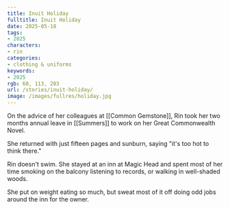 ```yaml
---
title: Inuit Holiday
fulltitle: Inuit Holiday
date: 2025-05-18
tags:
- 2025
characters:
- rin
categories:
- clothing & uniforms
keywords:
- 2025
rgb: 60, 113, 203
url: /stories/inuit-holiday/
image: /images/fullres/holiday.jpg
---
```

On the advice of her colleagues at [[Common Gemstone]], Rin took her two months annual leave in [[Summers]] to work on her Great Commonwealth Novel.

She returned with just fifteen pages and sunburn, saying "it's too hot to think there."

Rin doesn't swim. She stayed at an inn at Magic Head and spent most of her time smoking on the balcony listening to records, or walking in well-shaded woods.

She put on weight eating so much, but sweat most of it off doing odd jobs around the inn for the owner. 